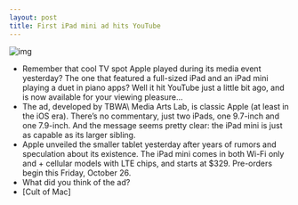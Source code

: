 ```yaml
---
layout: post
title: First iPad mini ad hits YouTube
---
```

![img](http://media.idownloadblog.com/wp-content/uploads/2012/10/piano-ipad-mini-ad.jpg)
* Remember that cool TV spot Apple played during its media event yesterday? The one that featured a full-sized iPad and an iPad mini playing a duet in piano apps? Well it hit YouTube just a little bit ago, and is now available for your viewing pleasure…
* The ad, developed by TBWA\ Media Arts Lab, is classic Apple (at least in the iOS era). There’s no commentary, just two iPads, one 9.7-inch and one 7.9-inch. And the message seems pretty clear: the iPad mini is just as capable as its larger sibling.
* Apple unveiled the smaller tablet yesterday after years of rumors and speculation about its existence. The iPad mini comes in both Wi-Fi only and + cellular models with LTE chips, and starts at $329. Pre-orders begin this Friday, October 26.
* What did you think of the ad?
* [Cult of Mac]

